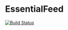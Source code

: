 # EssentialFeed

[![Build Status](https://travis-ci.com/mauriciomaniglia/EssentialFeedCaseStudy.svg?branch=master)](https://travis-ci.com/mauriciomaniglia/EssentialFeed)

